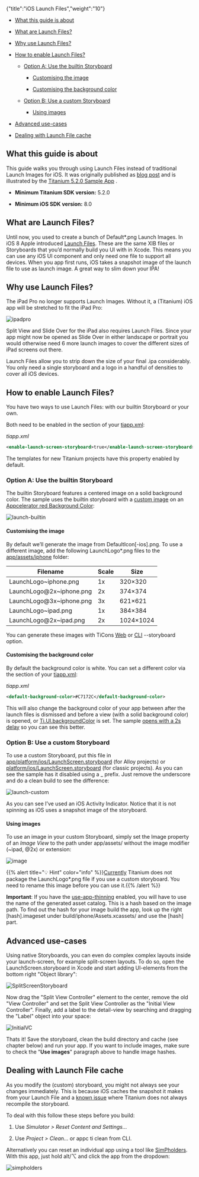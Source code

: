 {"title":"iOS Launch Files","weight":"10"}

* [What this guide is about](#what-this-guide-is-about)

* [What are Launch Files?](#what-are-launch-files?)

* [Why use Launch Files?](#why-use-launch-files?)

* [How to enable Launch Files?](#how-to-enable-launch-files?)

    * [Option A: Use the builtin Storyboard](#option-a:-use-the-builtin-storyboard)

        * [Customising the image](#customising-the-image)

        * [Customising the background color](#customising-the-background-color)

    * [Option B: Use a custom Storyboard](#option-b:-use-a-custom-storyboard)

        * [Using images](#using-images)

* [Advanced use-cases](#advanced-use-cases)

* [Dealing with Launch File cache](#dealing-with-launch-file-cache)

## What this guide is about

This guide walks you through using Launch Files instead of traditional Launch Images for iOS. It was originally published as [blog post](http://www.appcelerator.com/blog/2016/02/titanium-5-2-0-launch-files-ipad-pro-slide-over-and-split-view/) and is illustrated by the [Titanium 5.2.0 Sample App](https://github.com/appcelerator-developer-relations/appc-sample-ti520) .

* **Minimum Titanium SDK version:** 5.2.0

* **Minimum iOS SDK version:** 8.0

## What are Launch Files?

Until now, you used to create a bunch of Default\*.png Launch Images. In iOS 8 Apple introduced [Launch Files](https://developer.apple.com/library/ios/documentation/UserExperience/Conceptual/MobileHIG/LaunchImages.html). These are the same XIB files or Storyboards that you’d normally build you UI with in Xcode. This means you can use any iOS UI component and only need one file to support all devices. When you app first runs, iOS takes a snapshot image of the launch file to use as launch image. A great way to slim down your IPA!

## Why use Launch Files?

The iPad Pro no longer supports Launch Images. Without it, a (Titanium) iOS app will be stretched to fit the iPad Pro:

![ipadpro](/Images/appc/download/attachments/46245490/ipadpro.png)

Split View and Slide Over for the iPad also requires Launch Files. Since your app might now be opened as Slide Over in either landscape or portrait you would otherwise need 6 more launch images to cover the different sizes of iPad screens out there.

Launch Files allow you to strip down the size of your final .ipa considerably. You only need a single storyboard and a logo in a handful of densities to cover all iOS devices.

## How to enable Launch Files?

You have two ways to use Launch Files: with our builtin Storyboard or your own.

Both need to be enabled in the <ios> section of your [tiapp.xml](https://github.com/appcelerator-developer-relations/appc-sample-ti520/blob/master/tiapp.xml#L28):

*tiapp.xml*

```xml
<enable-launch-screen-storyboard>true</enable-launch-screen-storyboard>
```

The templates for new Titanium projects have this property enabled by default.

### Option A: Use the builtin Storyboard

The builtin Storyboard features a centered image on a solid background color. The sample uses the builtin storyboard with a [custom image](https://github.com/appcelerator-developer-relations/appc-sample-ti520/tree/master/app/assets/iphone) on an [Appcelerator red Background Color](https://github.com/appcelerator-developer-relations/appc-sample-ti520/blob/master/tiapp.xml#L31):

![launch-builtin](/Images/appc/download/attachments/46245490/launch-builtin.png)

#### Customising the image

By default we’ll generate the image from DefaultIcon\[-ios\].png. To use a different image, add the following LaunchLogo\*.png files to the [app/assets/iphone](https://github.com/appcelerator-developer-relations/appc-sample-ti520/tree/master/app/assets/iphone) folder:

| Filename | Scale | Size |
| --- | --- | --- |
| LaunchLogo~iphone.png | 1x | 320×320 |
| LaunchLogo@2x~iphone.png | 2x | 374×374 |
| LaunchLogo@3x~iphone.png | 3x | 621×621 |
| LaunchLogo~ipad.png | 1x | 384×384 |
| LaunchLogo@2x~ipad.png | 2x | 1024×1024 |

You can generate these images with TiCons [Web](http://ticons.fokkezb.nl/) or [CLI](https://www.npmjs.com/package/ticons) \--storyboard option.

#### Customising the background color

By default the background color is white. You can set a different color via the <ios> section of your [tiapp.xml](https://github.com/appcelerator-developer-relations/appc-sample-ti520/blob/master/tiapp.xml#L31):

*tiapp.xml*

```xml
<default-background-color>#C7172C</default-background-color>
```

This will also change the background color of your app between after the launch files is dismissed and before a view (with a solid background color) is opened, or [Ti.UI.backgroundColor](#!/api/Titanium.UI-property-backgroundColor) is set. The sample [opens with a 2s delay](https://github.com/appcelerator-developer-relations/appc-sample-ti520/blob/master/app/controllers/index.js#L23-L30) so you can see this better.

### Option B: Use a custom Storyboard

To use a custom Storyboard, put this file in [app/platform/ios/LaunchScreen.storyboard](https://github.com/appcelerator/titanium_mobile/blob/master/iphone/iphone/LaunchScreen.storyboard) (for Alloy projects) or [platform/ios/LaunchScreen.storyboard](https://github.com/appcelerator/titanium_mobile/blob/master/iphone/iphone/LaunchScreen.storyboard) (for classic projects). As you can see the sample has it disabled using a \_ prefix. Just remove the underscore and do a clean build to see the difference:

![launch-custom](/Images/appc/download/attachments/46245490/launch-custom.png)

As you can see I’ve used an iOS Activity Indicator. Notice that it is not spinning as iOS uses a snapshot image of the storyboard.

#### Using images

To use an image in your custom Storyboard, simply set the Image property of an _Image View_ to the path under app/assets/ without the image modifier (~ipad, @2x) or extension:

![image](/Images/appc/download/attachments/46245490/image.png)

{{% alert title="💡 Hint" color="info" %}}[Currently](https://jira.appcelerator.org/browse/TIMOB-20429) Titanium does not package the LaunchLogo\*.png file if you use a custom storyboard. You need to rename this image before you can use it.{{% /alert %}}

**Important**: If you have the [use-app-thinning](/docs/appc/Titanium_SDK/Titanium_SDK_Guide/Appendices/tiapp.xml_and_timodule.xml_Reference/#use-app-thinning) enabled, you will have to use the name of the generated asset catalog. This is a hash based on the image path. To find out the hash for your image build the app, look up the right \[hash\].imageset under build/iphone/Assets.xcassets/ and use the \[hash\] part.

## Advanced use-cases

Using native Storyboards, you can even do complex complex layouts inside your launch-screen, for example split-screen layouts. To do so, open the LaunchScreen.storyboard in Xcode and start adding UI-elements from the bottom right "Object library":

![SplitScreenStoryboard](/Images/appc/download/attachments/46245490/SplitScreenStoryboard.png)

Now drag the "Split View Controller" element to the center, remove the old "View Controller" and set the Split View Controller as the "Initial View Controller". Finally, add a label to the detail-view by searching and dragging the "Label" object into your space:

![InitialVC](/Images/appc/download/attachments/46245490/InitialVC.png)

Thats it! Save the storyboard, clean the build directory and cache (see chapter below) and run your app. If you want to include images, make sure to check the "**Use images**" paragraph above to handle image hashes.

## Dealing with Launch File cache

As you modify the (custom) storyboard, you might not always see your changes immediately. This is because iOS caches the snapshot it makes from your Launch File and a [known issue](https://jira.appcelerator.org/browse/TIMOB-20430) where Titanium does not always recompile the storyboard.

To deal with this follow these steps before you build:

1. Use _Simulator > Reset Content and Settings…_

2. Use _Project > Clean…_ or appc ti clean from CLI.

Alternatively you can reset an individual app using a tool like [SimPholders](https://simpholders.com/). With this app, just hold alt/⌥ and click the app from the dropdown:

![simpholders](/Images/appc/download/attachments/46245490/simpholders.png)

